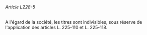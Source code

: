 ###### Article L228-5

A l'égard de la société, les titres sont indivisibles, sous réserve de l'application des articles L. 225-110 et L. 225-118.

